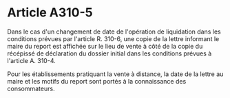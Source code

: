 # Article A310-5

Dans le cas d'un changement de date de l'opération de liquidation dans les conditions prévues par l'article R. 310-6, une copie de la lettre informant le maire du report est affichée sur le lieu de vente à côté de la copie du récépissé de déclaration du dossier initial dans les conditions prévues à l'article A. 310-4.

Pour les établissements pratiquant la vente à distance, la date de la lettre au maire et les motifs du report sont portés à la connaissance des consommateurs.
